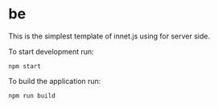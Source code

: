 # be

This is the simplest template of innet.js using for server side.

To start development run:
```shell
npm start
```

To build the application run:
```shell
npm run build
```


